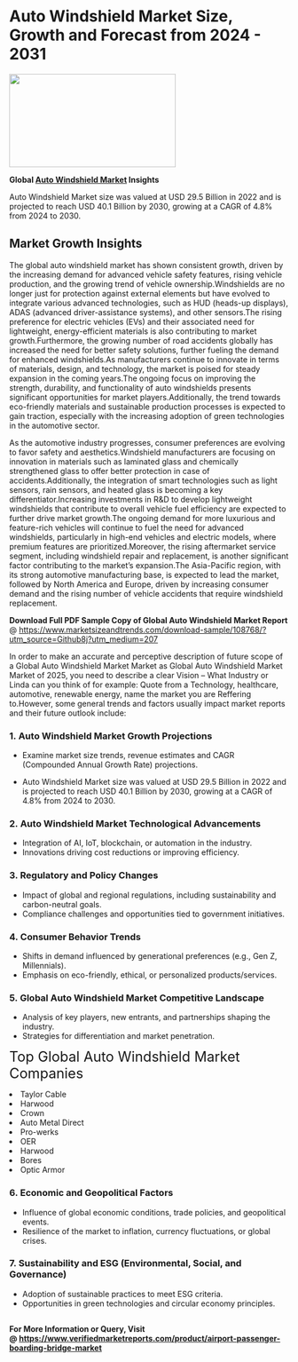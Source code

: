<H1>Auto Windshield Market Size, Growth and Forecast from 2024 - 2031</H1><img class="aligncenter size-medium wp-image-584254" src="https://thirdeyenews.in/wp-content/uploads/2024/09/Global-Market-Research-300x168.jpeg" alt="" width="300" height="168" /><p><strong>Global&nbsp;<a href="https://www.marketsizeandtrends.com/download-sample/108768/?utm_source=Github8j?utm_medium=207">Auto Windshield Market</a> Insights</strong></p><p>Auto Windshield Market size was valued at USD 29.5 Billion in 2022 and is projected to reach USD 40.1 Billion by 2030, growing at a CAGR of 4.8% from 2024 to 2030.</p><p><h2>Market Growth Insights</h2> <p>The global auto windshield market has shown consistent growth, driven by the increasing demand for advanced vehicle safety features, rising vehicle production, and the growing trend of vehicle ownership.Windshields are no longer just for protection against external elements but have evolved to integrate various advanced technologies, such as HUD (heads-up displays), ADAS (advanced driver-assistance systems), and other sensors.The rising preference for electric vehicles (EVs) and their associated need for lightweight, energy-efficient materials is also contributing to market growth.Furthermore, the growing number of road accidents globally has increased the need for better safety solutions, further fueling the demand for enhanced windshields.As manufacturers continue to innovate in terms of materials, design, and technology, the market is poised for steady expansion in the coming years.The ongoing focus on improving the strength, durability, and functionality of auto windshields presents significant opportunities for market players.Additionally, the trend towards eco-friendly materials and sustainable production processes is expected to gain traction, especially with the increasing adoption of green technologies in the automotive sector.</p> <p>As the automotive industry progresses, consumer preferences are evolving to favor safety and aesthetics.Windshield manufacturers are focusing on innovation in materials such as laminated glass and chemically strengthened glass to offer better protection in case of accidents.Additionally, the integration of smart technologies such as light sensors, rain sensors, and heated glass is becoming a key differentiator.Increasing investments in R&D to develop lightweight windshields that contribute to overall vehicle fuel efficiency are expected to further drive market growth.The ongoing demand for more luxurious and feature-rich vehicles will continue to fuel the need for advanced windshields, particularly in high-end vehicles and electric models, where premium features are prioritized.Moreover, the rising aftermarket service segment, including windshield repair and replacement, is another significant factor contributing to the market’s expansion.The Asia-Pacific region, with its strong automotive manufacturing base, is expected to lead the market, followed by North America and Europe, driven by increasing consumer demand and the rising number of vehicle accidents that require windshield replacement.<p><span class=""><strong>Download Full PDF Sample Copy of Global Auto Windshield Market Report</strong> @ <a href="https://www.marketsizeandtrends.com/download-sample/108768/?utm_source=Github8j?utm_medium=207" target="_blank">https://www.marketsizeandtrends.com/download-sample/108768/?utm_source=Github8j?utm_medium=207</a></span></p><p>In order to make an accurate and perceptive description of future scope of a Global&nbsp;Auto Windshield Market Market as Global&nbsp;Auto Windshield Market Market of 2025, you need to describe a clear Vision &ndash; What Industry or Linda can you think of for example: Quote from a Technology, healthcare, automotive, renewable energy, name the market you are Reffering to.However, some general trends and factors usually impact market reports and their future outlook include:</p><h3>1.&nbsp;<strong>Auto Windshield Market Growth Projections</strong></h3><ul><li>Examine market size trends, revenue estimates and CAGR (Compounded Annual Growth Rate) projections.</li><li><p>Auto Windshield Market size was valued at USD 29.5 Billion in 2022 and is projected to reach USD 40.1 Billion by 2030, growing at a CAGR of 4.8% from 2024 to 2030.</p></li></ul><h3>2.&nbsp;<strong>Auto Windshield Market Technological Advancements</strong></h3><ul><li>Integration of AI, IoT, blockchain, or automation in the industry.</li><li>Innovations driving cost reductions or improving efficiency.</li></ul><h3>3.&nbsp;<strong>Regulatory and Policy Changes</strong></h3><ul><li>Impact of global and regional regulations, including sustainability and carbon-neutral goals.</li><li>Compliance challenges and opportunities tied to government initiatives.</li></ul><h3>4.&nbsp;<strong>Consumer Behavior Trends</strong></h3><ul><li>Shifts in demand influenced by generational preferences (e.g., Gen Z, Millennials).</li><li>Emphasis on eco-friendly, ethical, or personalized products/services.</li></ul><h3>5.&nbsp;<strong>Global Auto Windshield Market Competitive Landscape</strong></h3><ul><li>Analysis of key players, new entrants, and partnerships shaping the industry.</li><li>Strategies for differentiation and market penetration.</li></ul><p data-pm-slice="1 1 []"><span style="color: inherit; font-family: inherit; font-size: 25px;">Top Global Auto Windshield Market Companies</span></p><div class="" data-test-id=""><p><li>Taylor Cable</li><li> Harwood</li><li> Crown</li><li> Auto Metal Direct</li><li> Pro-werks</li><li> OER</li><li> Harwood</li><li> Bores</li><li> Optic Armor</li></p></div><h3>6.&nbsp;<strong>Economic and Geopolitical Factors</strong></h3><ul><li>Influence of global economic conditions, trade policies, and geopolitical events.</li><li>Resilience of the market to inflation, currency fluctuations, or global crises.</li></ul><h3>7.&nbsp;<strong>Sustainability and ESG (Environmental, Social, and Governance)</strong></h3><ul><li>Adoption of sustainable practices to meet ESG criteria.</li><li>Opportunities in green technologies and circular economy principles.</li></ul><h2><strong style="font-size: 14px;">For More Information or Query, Visit @&nbsp;</strong><a style="background-color: #ffffff; font-size: 14px;" href="https://www.marketsizeandtrends.com/report/auto-windshield-market/" target="_blank">https://www.verifiedmarketreports.com/product/airport-passenger-boarding-bridge-market</a></h2>